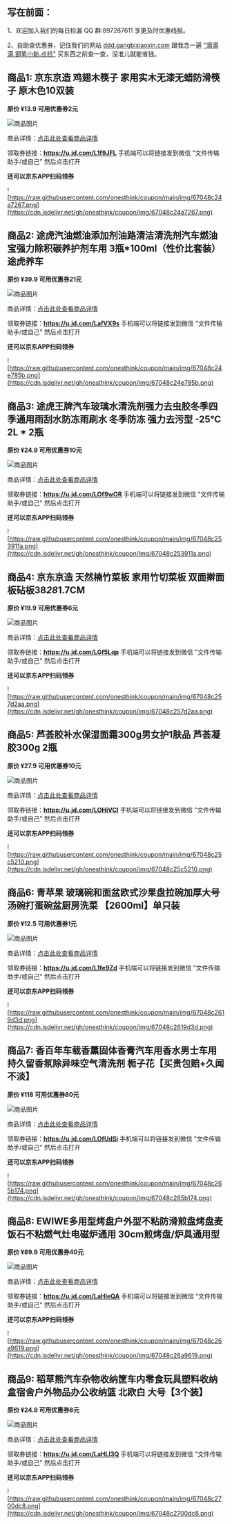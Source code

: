 ## 写在前面：

1、欢迎加入我们的每日捡漏 QQ 群:897287611 享更及时优惠线报。

2、自助查优惠券，记住我们的网站 [ddd.gangbixiaoxin.com](https://ddd.gangbixiaoxin.com) 跟我念一遍 ["滴滴滴.钢笔小新.点抗"](https://ddd.gangbixiaoxin.com) 买东西之前查一查，没准儿就能省钱。

## 商品1: 京东京造 鸡翅木筷子 家用实木无漆无蜡防滑筷子 原木色10双装

**原价 ¥13.9 可用优惠券2元**

![商品图片](http://img14.360buyimg.com/n1/jfs/t1/200221/5/44862/120911/66f909aeFa06c2df6/7834542035a2edce.jpg)

商品详情：[点击此处查看商品详情](https://union-click.jd.com/jdc?e=1003156031&amp;p=JF8BAagJK1olXwIAU15bDU0QBV8IGloUXgYCU1lbCkwnRzBQRQQlBENHFRxWFlVMWzBeTA9KQl1XSwwDVFVPRjtUBAJQAVsMFgQZBBVQYhx-cixOLQdiMho8Wh0UXWldZl1QWWgAFxsPTxZAfzddE1JFJXNGHAZKSEdjeh9tbChAGnJ7PDkpQSBJexpsfzlMXAR1DFYvahFrRwxDYwh3FGZJIjxVcS9kf21rU1JFP1x1FD5fXiJsYAxWbyJhP3JbHRkrfDxKVhZJWjtNGG1gHS4WcDJjYRtrGwRhJGJnIAcuX3tVAWlsWQUSJmRJHDkEAExoVQRUbhB1UQoyVW5eCUsQCmkPHVIQbTYCVG4LZksWAm4JE1wSXAUyVW5dDkgeAWsIGF8VWQICZF5VD3vArtfdkerA1b_WytaKsezCitPchdMlbTYBZF5cCUkXB2gJGVslbQYBZF1tViUWUGcIGllAVWheVBUeSRFXXwEIGlMdWwUCXF1tCkoWAW04K2tLGmdxIjcqUzsWYwlMeglDXlgEASNbTU95ASxNSRxICnpaAVZUWDNiRydQK1sl)

领取券链接：**https://u.jd.com/L1f9JFL** 手机端可以将链接发到微信 "文件传输助手/或自己" 然后点击打开

**还可以京东APP扫码领券**

![https://raw.githubusercontent.com/onesthink/coupon/main/img/67048c24a7267.png](https://cdn.jsdelivr.net/gh/onesthink/coupon/img/67048c24a7267.png)

## 商品2: 途虎汽油燃油添加剂油路清洁清洗剂汽车燃油宝强力除积碳养护剂车用 3瓶*100ml（性价比套装） 途虎养车

**原价 ¥39.9 可用优惠券21元**

![商品图片](http://img14.360buyimg.com/n1/jfs/t1/179370/12/37803/46290/64f6a085Fb2ae6eab/7ef4bdef8c9db636.jpg)

商品详情：[点击此处查看商品详情](https://union-click.jd.com/jdc?e=1003156031&amp;p=JF8BAdoJK1olXwIAVlZbD0ISCl8IGlodVAULVlZaAE8VC19MRANLAjZbERscSkAJHTRQRA1CCVkdDwtCWhVLHTdNTwcKBENeCVAfUg8bdgtWYh1WBFMKUBhdbEpzChppSw4WCnR2Olwud0pzdwoOEl1RK1AGIDkAQVxXDxtxaz5sPgZAIjchWD9OSix8RAFNOWJ-Ej0vUih1ShNOeD5lOGFYPBcpakp1YW5oWztnB2RgHS4bazJnahh7GwxhJG5mID06STwVcwxzfCcTOE5hIjkCViNFZRNtYj9mGXEAPDkqbB5IdwZgcixmLkFiVjo0fwJkRBhAZCJ1BHIENBY5aD9PYCh8cgF3KnV1FSk0aCtsY3sKbk8XKDZaCwwUajd-eQoST1hAAl5RCQIbTzxnD2M4GmsWXAYFXVhaDkISM18IG2tUMwYAXVdfCXsWM28OGFIXWQYBUFtVCU0nA2cPK4y45dOI5YvVsZ-Ji7ixvI6c4dKc3G5tOEgnA24JGVsRWgcAVG5tCEgnAF9WdVpGWgMLVF1eZhcXSCxJRAhTMwYDXF1fCk0TBF8KGloXXzYyZCs5VjJRQDZdE19TXWIDMFcoaRtCADh6bzUXLnkDMCo4DkIRRxleHy9yAE8yVG4)

领取券链接：**https://u.jd.com/LafVX9s** 手机端可以将链接发到微信 "文件传输助手/或自己" 然后点击打开

**还可以京东APP扫码领券**

![https://raw.githubusercontent.com/onesthink/coupon/main/img/67048c24e785b.png](https://cdn.jsdelivr.net/gh/onesthink/coupon/img/67048c24e785b.png)

## 商品3: 途虎王牌汽车玻璃水清洗剂强力去虫胶冬季四季通用雨刮水防冻雨刷水 冬季防冻 强力去污型 -25℃ 2L * 2瓶

**原价 ¥24.9 可用优惠券10元**

![商品图片](http://img14.360buyimg.com/n1/jfs/t1/241607/10/2334/62395/659793a5F03d58b4e/6fc1db7e0dbb6e69.jpg)

商品详情：[点击此处查看商品详情](https://union-click.jd.com/jdc?e=1003156031&amp;p=JF8BAdoJK1olXwIAXV5ZCUMeC18IGlodWQcFVVdVC04eCl9MRANLAjZbERscSkAJHTRQRA1CCVkdDwtCWhVLHTdNTwcKBENeCVAfUg8bXmYKWwtzCnZHPTc0ThJyXxFBQD9SIHEFOlwBATYeZ2ZsTVNoBHNVDCwPa1xXDxtxaz5sPnVGI1wtWzJ0Vi9-cg1NOWJ-EikVVTl1Ag9Oby5mK2FbLBc-ektuYSZsWyx3B1VgHV8baBN8cBZrZAxhJG5mLS06VD9IewlzfCcTOE5hIjkCViNFZRNvYjhxWnJ7NDw-bChUYCd8cixcJll0LT0qaxJRCht6fz9iPk9eIjchWDJ1YCh8YglxKmVxCCkkeC1sY3sKbk8XKDZZJ146URNNXQxgQxJtPVxhKD9cSgxRD2M4GmsWXAYFXVhaDkISM18IG2tUMwEHXFhaAHsWM28OGFIXWQYBUFhfDEMnA2cPK4y45dOI5YvVsZ-Ji7ixvI6c4dKc3G5tOEgnA24JGVsRWgcAVG5tCEgnAF9WdVpGWgMFVAwIZhcXSCxJWl1cMwYDXF5bAEkXBF8KGloXXzYyZANUCgtHZTh4XjJ8NEBbMQIjQRBzRBJ_HDUXAQ9_XTpUbB0ffjZ9TANnD2UyVG4)

领取券链接：**https://u.jd.com/LOf9wOR** 手机端可以将链接发到微信 "文件传输助手/或自己" 然后点击打开

**还可以京东APP扫码领券**

![https://raw.githubusercontent.com/onesthink/coupon/main/img/67048c253911a.png](https://cdn.jsdelivr.net/gh/onesthink/coupon/img/67048c253911a.png)

## 商品4: 京东京造 天然楠竹菜板 家用竹切菜板 双面擀面板砧板38*28*1.7CM

**原价 ¥19.9 可用优惠券6元**

![商品图片](http://img14.360buyimg.com/n1/jfs/t1/6447/25/38784/69341/66f9fb00Fe1442ff6/f484ba3b0681569c.jpg)

商品详情：[点击此处查看商品详情](https://union-click.jd.com/jdc?e=1003156031&amp;p=JF8BAaUJK1olXwIAVl5ZD0oXBV8OGVoTXA4CZBoCUBVIMzZNXhpXVhgcDwYCXhxDXHBTTkRHA1ocDBsJVFRORjNVFRlPGQpwMzkBASxNXSZoTg9RIUd6MlstQR1-Ch1mGS1sGmEGHQAjaQBccRkLWgtvSkYOIwEhbT9eZDB8byxzKXJHFTwkczdjAi0OfzJuPmVmFQA4cThrYG9_RzlsAHp2VRxUfBNwcAxAeBxiX1RkID02Vjx-ezdgRD9mKll9Kic6AV8UdAt8bzliLgZFIzclbz9eSitwa08XKBIAIW5YYyJBRmcSezlvP2dbCARYCi5uVRpeF1clXDYBVV5aAU0QBWYNK2sVXTZUOl5cCUoWC2gPGlglXDYCUl1UCk8XAGsAHlMWbQYKU26KpfPCid7dk-LBw47V7fmIgffDnec4K2sWbQYDVVxdDEwWAW84K1sWbQUyCjBcW00UV2cBGzVJXU1BFR4aUyUXA24JGVkRVQYyVl9cCkknM196fDxJVGFYChc9XR9Tfy5wfV5lFFBrXSwzCj1uRAgMUgVrPE1JJiheSRttM284)

领取券链接：**https://u.jd.com/LGf5Lqp** 手机端可以将链接发到微信 "文件传输助手/或自己" 然后点击打开

**还可以京东APP扫码领券**

![https://raw.githubusercontent.com/onesthink/coupon/main/img/67048c257d2aa.png](https://cdn.jsdelivr.net/gh/onesthink/coupon/img/67048c257d2aa.png)

## 商品5: 芦荟胶补水保湿面霜300g男女护1肤品 芦荟凝胶300g 2瓶

**原价 ¥27.9 可用优惠券10元**

![商品图片](http://img14.360buyimg.com/n1/jfs/t1/190997/8/46292/146889/66580cecF49776b9a/2e28650a7194a3e9.jpg)

商品详情：[点击此处查看商品详情](https://union-click.jd.com/jdc?e=1003156031&amp;p=JF8BAdwJK1olXwIAUl9ZCUkSC18IGlsUWQUDU1ZZC0kUA19MRANLAjZbERscSkAJHTRQRA1CCVkdDwtCWhVLHTdNTwcKBENeCVAfUg8bRBNrWitLWHsCUiQHVEoeeDBUXSIcI3xWOlxbCiBrejpsTQtPOHRYIR4JfFxXDxtxazliLnVAIDc1WD90Vip8GS9NOWVqEj0vUix1AhtOeC5lOmFYIBcrekp-YW5aWztdB2ZgHQwbfxR3YBtReAxhJG5mIAc-Sz8VYwlzfCcTOE5hIjkCViNFZRNsYi9AHmZwMDgqbDseYzBscixMDwBiVgg9ayheQRhxQTt2OXlANzc1WDxPYCh8cg12KU9xCikCYChsY3sKbk8XKDZbJDUIYx1sBQ98W1JANQJ1VwgoVR13D2M4GmsWXAYFXVhaDkISM18IG2tUMwYAUF9cDU0fM244G10WVAQGVF1aCEoVAl8IE1wliqu6gdTs3cOu1_GAzOKyiI--gMDVOHsnAF8IGloXXQIFVVxdOHsXAF8LKwV7XFUEVl8OX055X29DWBpXXg9sVF9VCEkVBGgNK1kUXAQAZG5tTzd0Qh9WHiYVW3xYCF9UcxRLRRYBZSFBMwQEVjUhcR5zVT9SfilPKEZWIG5dOA)

领取券链接：**https://u.jd.com/LOHiVCI** 手机端可以将链接发到微信 "文件传输助手/或自己" 然后点击打开

**还可以京东APP扫码领券**

![https://raw.githubusercontent.com/onesthink/coupon/main/img/67048c25c5210.png](https://cdn.jsdelivr.net/gh/onesthink/coupon/img/67048c25c5210.png)

## 商品6: 青苹果 玻璃碗和面盆欧式沙果盘拉碗加厚大号汤碗打蛋碗盆厨房洗菜 【2600ml】单只装

**原价 ¥12.5 可用优惠券1元**

![商品图片](http://img14.360buyimg.com/n1/jfs/t1/226459/19/25743/175742/66d13e9bFd02123f9/1aa489283014b895.jpg)

商品详情：[点击此处查看商品详情](https://union-click.jd.com/jdc?e=1003156031&amp;p=JF8BAdwJK1olXwIAUl9eDEMVA18IGloQWgIEXFtbDUMfBV9MRANLAjZbERscSkAJHTRQRA1CCVkdDwtCWhVLHTdNTwcKBENeCVAfUg8bcBBLcARlPU5ULAMqfB5rAW8PclpnXHRQOlwofxtoZGhvSyNOXHRBNjsCTFxXDxtxaz5hLnlBIwEHYT9edDB-YglNOWV6Ej4VVT11ShtOeD5mL2FbPBc-QEpwYW58Wy9NAHZgHRgbfzlvUwxBUgxhJG5mIAc6VD9-dzxzfCcTOE5hIjkCViNFZRNbb1ppVHJrPy0qUTMRdBZ4cixcXA50Nio9axJCXRthfzJiPn4HNxYhbz91YCh8YglxKl9hECoCYClsY3sKbk8XKDZCVhsnc0Nuag9wYUVwCUR8DVwAczFRD2M4GmsWXAYFXVhaDkISM18IG2tUMwYDVl9bDEIUM244G10WVAQGVF1aC0MTAl8IE1wliqu6gdTs3cOu1_GAzOKyiI--gMDVOHsnAF8IGloXXQIFVVxdOHsXAF8LKwV7XFUEVl8OXBh5X29DWBpQBg9sVF9VCEwWBWYKK1kUXAQAZG5tezRUaDB4exNDJVt1IAshCksQam56GilHMwR3Iw4ib0xwUxdTGilWP2NdEG5dOA)

领取券链接：**https://u.jd.com/L1fe9Zd** 手机端可以将链接发到微信 "文件传输助手/或自己" 然后点击打开

**还可以京东APP扫码领券**

![https://raw.githubusercontent.com/onesthink/coupon/main/img/67048c2619d3d.png](https://cdn.jsdelivr.net/gh/onesthink/coupon/img/67048c2619d3d.png)

## 商品7: 香百年车载香薰固体香膏汽车用香水男士车用持久留香氛除异味空气清洗剂 栀子花【买贵包赔+久闻不淡】

**原价 ¥118 可用优惠券80元**

![商品图片](http://img14.360buyimg.com/n1/jfs/t1/158604/15/48631/93008/66f4be9cF9d418565/0d63d47bf5f5c55e.jpg)

商品详情：[点击此处查看商品详情](https://union-click.jd.com/jdc?e=1003156031&amp;p=JF8BAdMJK1olXwIAUVpbCE0XAl8LHVIUWA8KV1ZcCXtTXDdWRGtMGENDFlVDFhBPXDlfTwQKBlMdBgABFhNSVzMXQh5JAAhADhpRDioXV2xqbSITJFRQKBU0a0xlVypyZQsTMwRFBzs8Vi8QWxtjcFNKWWJWEEkdBD8VUTx_aCxJK396BCkubxxwcRB3Yj9cAmNdJyEpVSxUZ21VZyJxBENnCwM0cT9eRgpXZCR1OW1cICwlUDx0fC5_GT92KnV1EyYoYz11WRsOfxIdAFNyPx0-ej91Ywx4Ei18KVV2JxcdfyJOcBZ7ThphX2FyNwc9AD9Icw18fw5SKWJ2NikuQQxgejlbbyhyGH5yQFwoHEliM25pcghLIlBmMSwBCkITXipAYCRzH1AOWG5cOEgWA2gBHVwTVAMyZF5dOAp5BGYNHVIQbQcyVFheAUkTA24NH1scWzYCXFlt3-av1uW5ztOsiZiKg-f63cKr1_GAK2slXjYCVV9fCE8QAm0IK2sVXjYBZAAzCRgSVGYAHgt7AQZJFwNZUEJ5A24AElwcXwYCZFxcCUkVM184HToVCQVgIidbcRlFfyRheFxnCUN4Kg5bZklQUAppRT8SBXJpP1YCDC9DR18IKw)

领取券链接：**https://u.jd.com/LOfUdSi** 手机端可以将链接发到微信 "文件传输助手/或自己" 然后点击打开

**还可以京东APP扫码领券**

![https://raw.githubusercontent.com/onesthink/coupon/main/img/67048c265b174.png](https://cdn.jsdelivr.net/gh/onesthink/coupon/img/67048c265b174.png)

## 商品8: EWIWE多用型烤盘户外型不粘防滑煎盘烤盘麦饭石不粘燃气灶电磁炉通用 30cm煎烤盘/炉具通用型

**原价 ¥89.9 可用优惠券40元**

![商品图片](http://img14.360buyimg.com/n1/jfs/t1/236779/40/13595/247815/662b0f4cF65498d77/3c2be879b2a72a05.jpg)

商品详情：[点击此处查看商品详情](https://union-click.jd.com/jdc?e=1003156031&amp;p=JF8BAdwJK1olXwIAU15cCU8WBF8IGlsUXwABUVdZDk4QBF9MRANLAjZbERscSkAJHTRQRA1CCVkdDwtCWhVLHTdNTwcKBENeCVAfUg8bUDNKeRlnOnUFIVg-ax9hfAt_eydPHG8EOlxeDhVLRGZNfFtvWH5lIloeClxXDxtxazliLm1DIFw9Wz90eC9_GTNNOWJyEj0_Uih1Sh9Obz5mL2FbLBc9ektuYSZsWyx3B2NgVT4bfBNjUw98cAxhJG5mIz1dST9-UQhzfCcTOE5hIjkCViNFZRNoYjhxWGZKLDkpUSxQdwZsciJ2CFhiJiY5aD9_CxgKST1iFGVFIychazxlYCh8cg13KXV5FyokeCxsY3sKbk8XKDZSAxwFYDEWXw1aAR5vPFB1HSovUzx3D2M4GmsWXAYFXVhaDkISM18IG2tUMwYBV15UCkMWM244G10WVAQGVF1aDU8UBl8IE1wliqu6gdTs3cOu1_GAzOKyiI--gMDVOHsnAF8IGloXXQIFVVxdOHsXAF8LKwV7XFUEVl5YD0p5X29DWBpRHgRsVF9VCUIWBW0KK1kUXAQAZG5tWxdVYS16fCgSKABhNwordy9gYxNSWjITMwQBUgABT0JSZG9yHiNyKwJBVm5dOA)

领取券链接：**https://u.jd.com/LaHIeQA** 手机端可以将链接发到微信 "文件传输助手/或自己" 然后点击打开

**还可以京东APP扫码领券**

![https://raw.githubusercontent.com/onesthink/coupon/main/img/67048c26a9619.png](https://cdn.jsdelivr.net/gh/onesthink/coupon/img/67048c26a9619.png)

## 商品9: 稻草熊汽车杂物收纳筐车内零食玩具塑料收纳盒宿舍户外物品办公收纳篮 北欧白 大号【3个装】

**原价 ¥24.9 可用优惠券8元**

![商品图片](http://img14.360buyimg.com/n1/jfs/t1/249053/16/14539/121443/668cccffFd34fec40/efd65b12ee669b02.jpg)

商品详情：[点击此处查看商品详情](https://union-click.jd.com/jdc?e=1003156031&amp;p=JF8BAdwJK1olXwIAUl9UCEkVA18IGlsUVAEGUF9aCUsSB19MRANLAjZbERscSkAJHTRQRA1CCVkdDwtCWhVLHTdNTwcKBENeCVAfUg8bSztoGjBUJlB4ECYraE4XfARQfF5JL158OlwLUTVDYhcBXAFlOUVUPQ4AdlxXDxtxazliLgZcIyc5bT9OZCh_cj9NOWJ-EioFUit1AhNOeBBmL2FbBhc-akp3YW58Wyx3AHRgHRgbfxR3YxhBbAxhJG5mIAcqVj9-VQtzfCcTOE5hIjkCViNFZRNsbDgVHXEAAjo-CSMfdxZecjh2JkJ0JjoOf0pCRhgKeC11OXoLIiw-fyhPYCh8cg11KnVpFCo0bCJsY3sKbk8XKDZpABgVX0ITZw9yAVwcXHlANyAVDxBnD2M4GmsWXAYFXVhaDkISM18IG2tUMwYEUlZUCU4QM244G10WVAQGVF1aD08RB18IE1wliqu6gdTs3cOu1_GAzOKyiI--gMDVOHsnAF8IGloXXQIFVVxdOHsXAF8LKwV7XFUEVl8OXB95X29DWBpTDwRsVF9VCE4TCmoAK1kUXAQAZG5tQB93AgRJYA1vGX50NFtddyBPZGpUaQNrMwRUDSAJaTMeRDV4fxhDNFZfKm5dOA)

领取券链接：**https://u.jd.com/LaHLl3Q** 手机端可以将链接发到微信 "文件传输助手/或自己" 然后点击打开

**还可以京东APP扫码领券**

![https://raw.githubusercontent.com/onesthink/coupon/main/img/67048c2700dc8.png](https://cdn.jsdelivr.net/gh/onesthink/coupon/img/67048c2700dc8.png)

